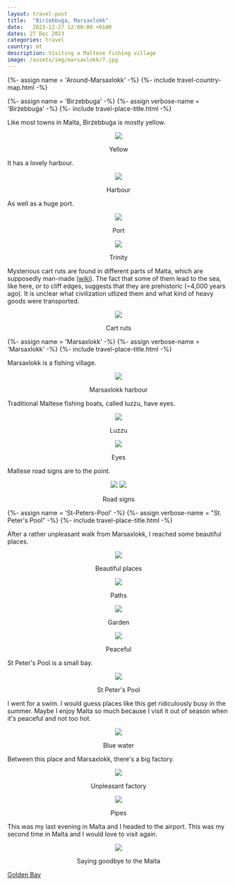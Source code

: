 ```yaml
---
layout: travel-post
title:  "Birżebbuġa, Marsaxlokk"
date:   2023-12-27 12:00:00 +0100
dates: 27 Dec 2023
categories: travel
country: mt
description: Visiting a Maltese fishing village
image: /assets/img/marsaxlokk/7.jpg
---
```

{%- assign name = 'Around-Marsaxlokk' -%}
{%- include travel-country-map.html -%}

{%- assign name = 'Birzebbuga' -%}
{%- assign verbose-name = 'Birżebbuġa' -%}
{%- include travel-place-title.html -%}


Like most towns in Malta, Birżebbuġa is mostly yellow.
<center>
    <img src="{{site.baseurl}}/assets/img/marsaxlokk/5.jpg" />
    <p class="image-label">Yellow</p>
</center>

It has a lovely harbour.
<center>
    <img src="{{site.baseurl}}/assets/img/marsaxlokk/4.jpg" />
    <p class="image-label">Harbour</p>
</center>

As well as a huge port.
<center>
    <img src="{{site.baseurl}}/assets/img/marsaxlokk/2.jpg" />
    <p class="image-label">Port</p>
</center>

<center>
    <img src="{{site.baseurl}}/assets/img/marsaxlokk/3.jpg" />
    <p class="image-label">Trinity</p>
</center>


Mysterious cart ruts are found in different parts of Malta, which are supposedly man-made ([wiki](https://en.wikipedia.org/wiki/Misraħ_Għar_il-Kbir)). The fact that some of them lead to the sea, like here, or to cliff edges, suggests that they are prehistoric (~4,000 years ago). It is unclear what civilization utlized them and what kind of heavy goods were transported.
<center>
    <img src="{{site.baseurl}}/assets/img/marsaxlokk/6.jpg" />
    <p class="image-label">Cart ruts</p>
</center>

{%- assign name = 'Marsaxlokk' -%}
{%- assign verbose-name = 'Marsaxlokk' -%}
{%- include travel-place-title.html -%}

Marsaxlokk is a fishing village.
<center>
    <img src="{{site.baseurl}}/assets/img/marsaxlokk/7.jpg" />
    <p class="image-label">Marsaxlokk harbour</p>
</center>

Traditional Maltese fishing boats, called luzzu, have eyes.
<center>
    <img src="{{site.baseurl}}/assets/img/marsaxlokk/8.jpg" />
    <p class="image-label">Luzzu</p>
</center>

<center>
    <img src="{{site.baseurl}}/assets/img/marsaxlokk/10.jpg" />
    <p class="image-label">Eyes</p>
</center>

Maltese road signs are to the point.
<center>
    <div class="side-by-side">
        <img src="{{site.baseurl}}/assets/img/marsaxlokk/10-1.jpg" />
        <img src="{{site.baseurl}}/assets/img/marsaxlokk/10-2.jpg" />
    </div>
    <p class="image-label">Road signs</p>
</center>

{%- assign name = 'St-Peters-Pool' -%}
{%- assign verbose-name = "St. Peter's Pool" -%}
{%- include travel-place-title.html -%}

After a rather unpleasant walk from Marsaxlokk, I reached some beautiful places.
<center>
    <img src="{{site.baseurl}}/assets/img/marsaxlokk/11.jpg" />
    <p class="image-label">Beautiful places</p>
</center>

<center>
    <img src="{{site.baseurl}}/assets/img/marsaxlokk/12.jpg" />
    <p class="image-label">Paths</p>
</center>

<center>
    <img src="{{site.baseurl}}/assets/img/marsaxlokk/13.jpg" />
    <p class="image-label">Garden</p>
</center>

<center>
    <img src="{{site.baseurl}}/assets/img/marsaxlokk/14.jpg" />
    <p class="image-label">Peaceful</p>
</center>

St Peter's Pool is a small bay. 
<center>
    <img src="{{site.baseurl}}/assets/img/marsaxlokk/15.jpg" />
    <p class="image-label">St Peter's Pool</p>
</center>

I went for a swim. I would guess places like this get ridiculously busy in the summer. Maybe I enjoy Malta so much because I visit it out of season when it's peaceful and not too hot.
<center>
    <img src="{{site.baseurl}}/assets/img/marsaxlokk/16.jpg" />
    <p class="image-label">Blue water</p>
</center>

Between this place and Marsaxlokk, there's a big factory.
<center>
    <img src="{{site.baseurl}}/assets/img/marsaxlokk/17.jpg" />
    <p class="image-label">Unpleasant factory</p>
</center>

<center>
    <img src="{{site.baseurl}}/assets/img/marsaxlokk/18.jpg" />
    <p class="image-label">Pipes</p>
</center>

This was my last evening in Malta and I headed to the airport. This was my second time in Malta and I would love to visit again.
<center>
    <img src="{{site.baseurl}}/assets/img/marsaxlokk/9.jpg" />
    <p class="image-label">Saying goodbye to the Malta</p>
</center>

<a class="prev" href="/travel/2023/golden-bay">
    Golden Bay
</a>

